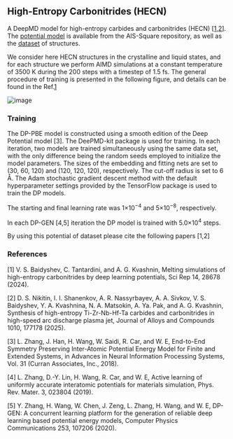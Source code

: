 ## **H**igh-**E**ntropy **C**arbonitrides **(HECN)**
A DeepMD model for high-entropy carbides and carbonitrides (HECN) [[1](https://www.nature.com/articles/s41598-024-78377-4),[2](https://www.sciencedirect.com/science/article/pii/S0925838824037666)].
The [potential model](https://www.aissquare.com/models/detail?pageType=models&id=320) is available from the AIS-Square repository, as well as the [dataset](https://www.aissquare.com/datasets/detail?pageType=datasets&name=DP_HECN_dataset&id=321) of structures. 

We consider here HECN structures in the crystalline and liquid states, and for each structure we perform AIMD simulations at a constant temperature of 3500 K during the 200 steps with a timestep of 1.5 fs. The general procedure of training is presented in the following figure, and details can be found in the Ref.[1](https://www.nature.com/articles/s41598-024-78377-4)

![image](https://github.com/user-attachments/assets/3da01ba7-6576-42ac-9679-e4ecd2b567ba)

### Training

The DP-PBE model is constructed using a smooth edition of the Deep Potential model [3]. The DeePMD-kit package is used for training. In each iteration, two models are trained simultaneously using the same data set, with the only difference being the random seeds employed to initialize the model parameters. The sizes of the embedding and fitting nets are set to (30, 60, 120) and (120, 120, 120), respectively. 
The cut-off radius is set to 6 Å. The Adam stochastic gradient descent method with the default hyperparameter settings provided by the TensorFlow package is used to train the DP models.

The starting and final learning rate was 1×10<sup>−4</sup> and 5×10<sup>−8</sup>, respectively.

In each DP-GEN [4,5] iteration the DP model is trained with 5.0×10<sup>4</sup> steps.

By using this potential of dataset please cite the following papers [1,2]


### References

[1] V. S. Baidyshev, C. Tantardini, and A. G. Kvashnin, Melting simulations of high-entropy carbonitrides by deep learning potentials, Sci Rep 14, 28678 (2024).

[2] D. S. Nikitin, I. I. Shanenkov, A. R. Nassyrbayev, A. A. Sivkov, V. S. Baidyshev, Y. A. Kvashnina, N. A. Matsokin, A. Ya. Pak, and A. G. Kvashnin, Synthesis of high-entropy Ti-Zr-Nb-Hf-Ta carbides and carbonitrides in high-speed arc discharge plasma jet, Journal of Alloys and Compounds 1010, 177178 (2025).

[3] L. Zhang, J. Han, H. Wang, W. Saidi, R. Car, and W. E, End-to-End Symmetry Preserving Inter-Atomic Potential Energy Model for Finite and Extended Systems, in Advances in Neural Information Processing Systems, Vol. 31 (Curran Associates, Inc., 2018).

[4] L. Zhang, D.-Y. Lin, H. Wang, R. Car, and W. E, Active learning of uniformly accurate interatomic potentials for materials simulation, Phys. Rev. Mater. 3, 023804 (2019).

[5] Y. Zhang, H. Wang, W. Chen, J. Zeng, L. Zhang, H. Wang, and W. E, DP-GEN: A concurrent learning platform for the generation of reliable deep learning based potential energy models, Computer Physics Communications 253, 107206 (2020).
